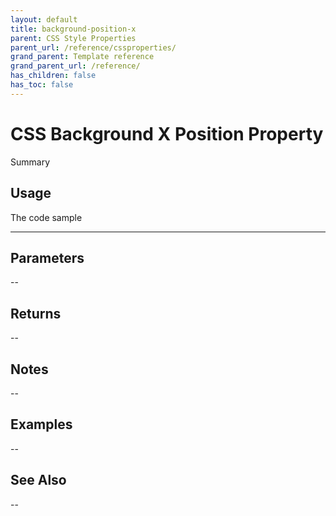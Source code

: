 ```yaml
---
layout: default
title: background-position-x
parent: CSS Style Properties
parent_url: /reference/cssproperties/
grand_parent: Template reference
grand_parent_url: /reference/
has_children: false
has_toc: false
---
```


# CSS Background X Position Property

Summary

## Usage

 The code sample

---

## Parameters

--

## Returns 

--

## Notes


-- 

## Examples


--


## See Also


--

